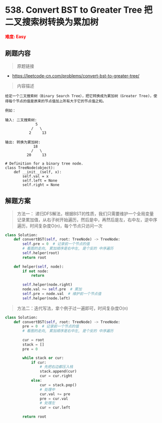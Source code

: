 # 538. Convert BST to Greater Tree 把二叉搜索树转换为累加树

**<font color=red>难度: Easy</font>**

## 刷题内容

> 原题链接

* https://leetcode-cn.com/problems/convert-bst-to-greater-tree/

> 内容描述

```
给定一个二叉搜索树（Binary Search Tree），把它转换成为累加树（Greater Tree)，使得每个节点的值是原来的节点值加上所有大于它的节点值之和。

例如：

输入: 二叉搜索树:
              5
            /   \
           2     13

输出: 转换为累加树:
             18
            /   \
          20     13
          
# Definition for a binary tree node.
class TreeNode(object):
    def __init__(self, x):
        self.val = x
        self.left = None
        self.right = None
```

## 解题方案

> 方法一： 递归DFS解法，根据BST的性质，我们只需要维护一个全局变量记录累加值，从右子树开始遍历，然后是中，再然后是左，右中左，逆中序遍历，时间复杂度O(n)，每个节点只访问一次
>

```python
class Solution:
    def convertBST(self, root: TreeNode) -> TreeNode:
        self.pre = 0  # 记录前一个节点的值
        # 看图的走向, 累加顺序是右中左, 是个反的 中序遍历
        self.helper(root)
        return root
    
    def helper(self, node):
        if not node:
            return
        
        self.helper(node.right)
        node.val += self.pre  # 累加
        self.pre = node.val  # 维护前一个节点值
        self.helper(node.left)
```



> 方法二：迭代写法，拿个例子过一遍即可，时间复杂度O(n)
>

```python
class Solution:
    def convertBST(self, root: TreeNode) -> TreeNode:
        pre = 0  # 记录前一个节点的值
        # 看图的走向, 累加顺序是右中左, 是个反的 中序遍历
        
        cur = root
        stack = []
        pre = 0

        while stack or cur:
            if cur:
                # 先把右边都压入栈
                stack.append(cur)
                cur = cur.right
            else:
                cur = stack.pop()
                # 处理中
                cur.val += pre
                pre = cur.val
                # 处理左
                cur = cur.left
        
        return root
```

